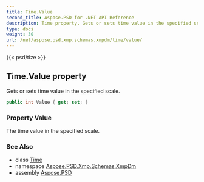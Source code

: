 ```yaml
---
title: Time.Value
second_title: Aspose.PSD for .NET API Reference
description: Time property. Gets or sets time value in the specified scale
type: docs
weight: 30
url: /net/aspose.psd.xmp.schemas.xmpdm/time/value/
---
```

{{< psd/tize >}}
## Time.Value property

Gets or sets time value in the specified scale.

```csharp
public int Value { get; set; }
```

### Property Value

The time value in the specified scale.

### See Also

* class [Time](../)
* namespace [Aspose.PSD.Xmp.Schemas.XmpDm](../../time/)
* assembly [Aspose.PSD](../../../)


